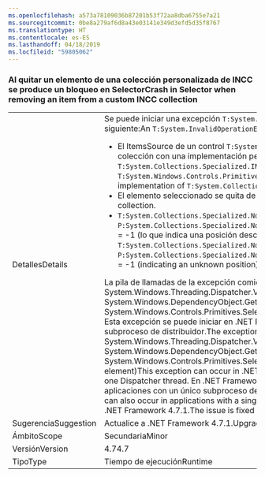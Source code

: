 ```yaml
---
ms.openlocfilehash: a573a78109036b87201b53f72aa8dba6755e7a21
ms.sourcegitcommit: 0be8a279af6d8a43e03141e349d3efd5d35f8767
ms.translationtype: HT
ms.contentlocale: es-ES
ms.lasthandoff: 04/18/2019
ms.locfileid: "59805062"
---
```

### <a name="crash-in-selector-when-removing-an-item-from-a-custom-incc-collection"></a><span data-ttu-id="666e8-101">Al quitar un elemento de una colección personalizada de INCC se produce un bloqueo en Selector</span><span class="sxs-lookup"><span data-stu-id="666e8-101">Crash in Selector when removing an item from a custom INCC collection</span></span>

|   |   |
|---|---|
|<span data-ttu-id="666e8-102">Detalles</span><span class="sxs-lookup"><span data-stu-id="666e8-102">Details</span></span>|<span data-ttu-id="666e8-103">Se puede iniciar una excepción <code>T:System.InvalidOperationException</code> en el escenario siguiente:</span><span class="sxs-lookup"><span data-stu-id="666e8-103">An <code>T:System.InvalidOperationException</code> can occur in the following scenario:</span></span><ul><li><span data-ttu-id="666e8-104">El ItemsSource de un control <code>T:System.Windows.Controls.Primitives.Selector</code> es una colección con una implementación personalizada de <code>T:System.Collections.Specialized.INotifyCollectionChanged</code>.</span><span class="sxs-lookup"><span data-stu-id="666e8-104">The ItemsSource for a <code>T:System.Windows.Controls.Primitives.Selector</code> is a collection with a custom implementation of <code>T:System.Collections.Specialized.INotifyCollectionChanged</code>.</span></span></li><li><span data-ttu-id="666e8-105">El elemento seleccionado se quita de la colección.</span><span class="sxs-lookup"><span data-stu-id="666e8-105">The selected item is removed from the collection.</span></span></li><li><span data-ttu-id="666e8-106"><code>T:System.Collections.Specialized.NotifyCollectionChangedEventArgs</code> tiene <code>P:System.Collections.Specialized.NotifyCollectionChangedEventArgs.OldStartingIndex</code> = -1 (lo que indica una posición desconocida).</span><span class="sxs-lookup"><span data-stu-id="666e8-106">The <code>T:System.Collections.Specialized.NotifyCollectionChangedEventArgs</code> has <code>P:System.Collections.Specialized.NotifyCollectionChangedEventArgs.OldStartingIndex</code> = -1 (indicating an unknown position).</span></span></li></ul><span data-ttu-id="666e8-107">La pila de llamadas de la excepción comienza en System.Windows.Threading.Dispatcher.VerifyAccess() en System.Windows.DependencyObject.GetValue(DependencyProperty dp) en System.Windows.Controls.Primitives.Selector.GetIsSelected(DependencyObject elemento). Esta excepción se puede iniciar en .NET Framework 4.5 si la aplicación tiene más de un subproceso de distribuidor.</span><span class="sxs-lookup"><span data-stu-id="666e8-107">The exception's callstack begins at System.Windows.Threading.Dispatcher.VerifyAccess() at System.Windows.DependencyObject.GetValue(DependencyProperty dp) at System.Windows.Controls.Primitives.Selector.GetIsSelected(DependencyObject element)This exception can occur in .NET Framework 4.5 if the application has more than one Dispatcher thread.</span></span> <span data-ttu-id="666e8-108">En .NET Framework 4.7, la excepción también se puede iniciar en las aplicaciones con un único subproceso de distribuidor.</span><span class="sxs-lookup"><span data-stu-id="666e8-108">In .NET Framework 4.7 the exception can also occur in applications with a single Dispatcher thread.</span></span> <span data-ttu-id="666e8-109">El problema se corrigió en .NET Framework 4.7.1.</span><span class="sxs-lookup"><span data-stu-id="666e8-109">The issue is fixed in .NET Framework 4.7.1.</span></span>|
|<span data-ttu-id="666e8-110">Sugerencia</span><span class="sxs-lookup"><span data-stu-id="666e8-110">Suggestion</span></span>|<span data-ttu-id="666e8-111">Actualice a .NET Framework 4.7.1.</span><span class="sxs-lookup"><span data-stu-id="666e8-111">Upgrade to .NET Framework 4.7.1.</span></span>|
|<span data-ttu-id="666e8-112">Ámbito</span><span class="sxs-lookup"><span data-stu-id="666e8-112">Scope</span></span>|<span data-ttu-id="666e8-113">Secundaria</span><span class="sxs-lookup"><span data-stu-id="666e8-113">Minor</span></span>|
|<span data-ttu-id="666e8-114">Versión</span><span class="sxs-lookup"><span data-stu-id="666e8-114">Version</span></span>|<span data-ttu-id="666e8-115">4.7</span><span class="sxs-lookup"><span data-stu-id="666e8-115">4.7</span></span>|
|<span data-ttu-id="666e8-116">Tipo</span><span class="sxs-lookup"><span data-stu-id="666e8-116">Type</span></span>|<span data-ttu-id="666e8-117">Tiempo de ejecución</span><span class="sxs-lookup"><span data-stu-id="666e8-117">Runtime</span></span>|

